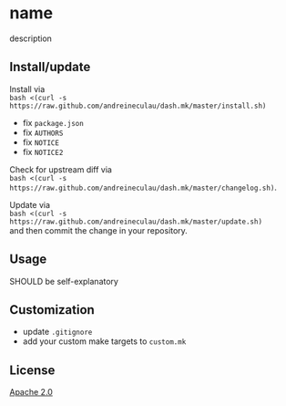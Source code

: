 # name

description


## Install/update

Install via  
`bash <(curl -s https://raw.github.com/andreineculau/dash.mk/master/install.sh)`

* fix `package.json`
* fix `AUTHORS`
* fix `NOTICE`
* fix `NOTICE2`

Check for upstream diff via  
`bash <(curl -s https://raw.github.com/andreineculau/dash.mk/master/changelog.sh)`.

Update via  
`bash <(curl -s https://raw.github.com/andreineculau/dash.mk/master/update.sh)`  
and then commit the change in your repository.


## Usage

SHOULD be self-explanatory


## Customization

* update `.gitignore`
* add your custom make targets to `custom.mk`


## License

[Apache 2.0](LICENSE)
